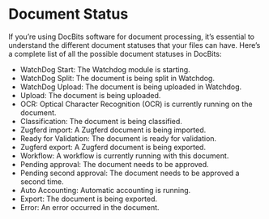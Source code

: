 # Document Status

If you’re using DocBits software for document processing, it’s essential to understand the different document statuses that your files can have. Here’s a complete list of all the possible document statuses in DocBits:

* WatchDog Start: The Watchdog module is starting.
* WatchDog Split: The document is being split in Watchdog.
* WatchDog Upload: The document is being uploaded in Watchdog.
* Upload: The document is being uploaded.
* OCR: Optical Character Recognition (OCR) is currently running on the document.
* Classification: The document is being classified.
* Zugferd import: A Zugferd document is being imported.
* Ready for Validation: The document is ready for validation.
* Zugferd export: A Zugferd document is being exported.
* Workflow: A workflow is currently running with this document.
* Pending approval: The document needs to be approved.
* Pending second approval: The document needs to be approved a second time.
* Auto Accounting: Automatic accounting is running.
* Export: The document is being exported.
* Error: An error occurred in the document.
